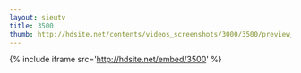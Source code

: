 ```yaml
---
layout: sieutv
title: 3500
thumb: http://hdsite.net/contents/videos_screenshots/3000/3500/preview_360p.mp4.jpg
---
```

{% include iframe src='http://hdsite.net/embed/3500' %}
 
